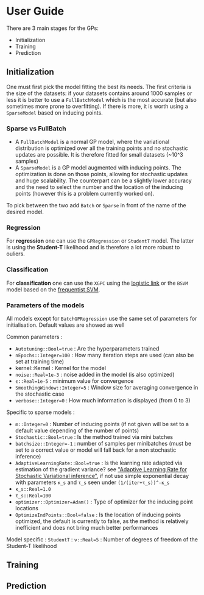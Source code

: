 # User Guide

There are 3 main stages for the GPs:

- Initialization
- Training
- Prediction

## Initialization

One must first pick the model fitting the best its needs. The first criteria is the size of the datasets: if your datasets contains around 1000 samples or less it is better to use a `FullBatchModel` which is the most accurate (but also sometimes more prone to overfitting).
If there is more, it is worth using a `SparseModel` based on inducing points.

### Sparse vs FullBatch

- A `FullBatchModel` is a normal GP model, where the variational distribution is optimized over all the training points and no stochastic updates are possible. It is therefore fitted for small datasets (~10^3 samples)
- A `SparseModel` is a GP model augmented with inducing points. The optimization is done on those points, allowing for stochastic updates and huge scalability. The counterpart can be a slightly lower accuracy and the need to select the number and the location of the inducing points (however this is a problem currently worked on).

To pick between the two add `Batch` or `Sparse` in front of the name of the desired model.

### Regression

For **regression** one can use the `GPRegression` or `StudentT` model. The latter is using the __Student-T__ likelihood and is therefore a lot more robust to ouliers.

### Classification

For **classification** one can use the `XGPC` using the [logistic link](https://en.wikipedia.org/wiki/Logistic_function) or the `BSVM` model based on the [frequentist SVM](https://en.wikipedia.org/wiki/Support_vector_machine#Bayesian_SVM).

### Parameters of the models

All models except for `BatchGPRegression` use the same set of parameters for initialisation. Default values are showed as well

Common parameters :

- `Autotuning::Bool=true` : Are the hyperparameters trained
- `nEpochs::Integer=100` : How many iteration steps are used (can also be set at training time)
- kernel::Kernel : Kernel for the model
- `noise::Real=1e-3` : noise added in the model (is also optimized)
- `ϵ::Real=1e-5` : minimum value for convergence
- `SmoothingWindow::Integer=5` : Window size for averaging convergence in the stochastic case
- `verbose::Integer=0` : How much information is displayed (from 0 to 3)

Specific to sparse models :


- `m::Integer=0` : Number of inducing points (if not given will be set to a default value depending of the number of points)
- `Stochastic::Bool=true` : Is the method trained via mini batches
- `batchsize::Integer=-1` : number of samples per minibatches (must be set to a correct value or model will fall back for a non stochastic inference)
- `AdaptiveLearningRate::Bool=true` : Is the learning rate adapted via estimation of the gradient variance? see ["Adaptive Learning Rate for Stochastic Variational inference"]( https://pdfs.semanticscholar.org/9903/e08557f328d58e4ba7fce68faee380d30b12.pdf), if not use simple exponential decay with parameters `κ_s` and `τ_s` seen under `(1/(iter+τ_s))^-κ_s`
- `κ_s::Real=1.0`
- `τ_s::Real=100`
- `optimizer::Optimizer=Adam()` : Type of optimizer for the inducing point locations
- `OptimizeIndPoints::Bool=false` : Is the location of inducing points optimized, the default is currently to false, as the method is relatively inefficient and does not bring much better performances

Model specific :
`StudentT` : `ν::Real=5` : Number of degrees of freedom of the Student-T likelihood

## Training



## Prediction
